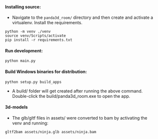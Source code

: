 
#### Installing source:
- Navigate to the <code>panda3d_room/</code> directory and then
create and activate a virtualenv. Install the requirements.

<pre><code>python -m venv ./venv
source venv/Scripts/activate
pip install -r requirements.txt</code></pre>

#### Run development:

<pre><code>python main.py</code></pre>

#### Build Windows binaries for distribution:

<pre><code>python setup.py build_apps</code></pre>

- A build/ folder will get created after running the
above command. Double-click the build/panda3d_room.exe
to open the app.

#### 3d-models
- The glb/gltf files in assets/ were converted
to bam by activating the venv and running:

<pre><code>gltf2bam assets/ninja.glb assets/ninja.bam</code></pre>
